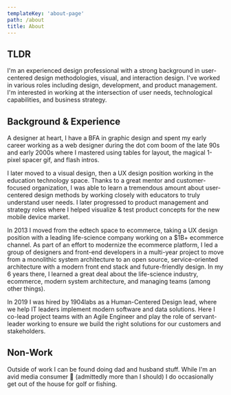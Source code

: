 ```yaml
---
templateKey: 'about-page'
path: /about
title: About
---
```

## TLDR
I'm an experienced design professional with a strong background in user-centered design methodologies, visual, and interaction design. I've worked in various roles including design, development, and product management. I'm interested in working at the intersection of user needs, technological capabilities, and business strategy. 

## Background & Experience
A designer at heart, I have a BFA in graphic design and spent my early career working as a web designer during the dot com boom of the late 90s and early 2000s where I mastered using tables for layout, the magical 1-pixel spacer gif, and flash intros. 

I later moved to a visual design, then a UX design position working in the education technology space. Thanks to a great mentor and customer-focused organization, I was able to learn a tremendous amount about user-centered design methods by working closely with educators to truly understand user needs. I later progressed to product management and strategy roles where I helped visualize & test product concepts for the new mobile device market.

In 2013 I moved from the edtech space to ecommerce, taking a UX design position with a leading life-science company working on a $1B+ ecommerce channel. As part of an effort to modernize the ecommerce platform, I led a group of designers and front-end developers in a multi-year project to move from a monolithic system architecture to an open source, service-oriented architecture with a modern front end stack and future-friendly design. In my 6 years there, I learned a great deal about the life-science industry, ecommerce, modern system architecture, and managing teams (among other things).

In 2019 I was hired by 1904labs as a Human-Centered Design lead, where we help IT leaders implement modern software and data solutions. Here I co-lead project teams with an Agile Engineer and play the role of servant-leader working to ensure we build the right solutions for our customers and stakeholders.

## Non-Work
Outside of work I can be found doing dad and husband stuff. While I'm an avid media consumer 🍿 (admittedly more than I should) I do occasionally get out of the house for golf or fishing. 